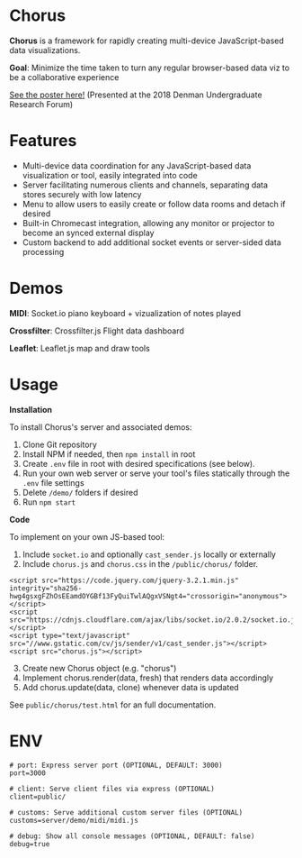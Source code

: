 # Chorus
**Chorus** is a framework for rapidly creating multi-device JavaScript-based data visualizations.

**Goal**: Minimize the time taken to turn any regular browser-based data viz to be a collaborative experience

[See the poster here!](https://github.com/wustep/chorus/blob/chorus/poster.pdf) (Presented at the 2018 Denman Undergraduate Research Forum)

# Features
- Multi-device data coordination for any JavaScript-based data visualization or tool, easily integrated into code
- Server facilitating numerous clients and channels, separating data stores securely with low latency
- Menu to allow users to easily create or follow data rooms and detach if desired
- Built-in Chromecast integration, allowing any monitor or projector to become an synced external display
- Custom backend to add additional socket events or server-sided data processing

# Demos
**MIDI**: Socket.io piano keyboard + vizualization of notes played

**Crossfilter**: Crossfilter.js Flight data dashboard

**Leaflet**: Leaflet.js map and draw tools

# Usage
**Installation**

To install Chorus's server and associated demos:

1. Clone Git repository
2. Install NPM if needed, then ```npm install``` in root
3. Create ```.env``` file in root with desired specifications (see below).
4. Run your own web server or serve your tool's files statically through the ```.env``` file settings
5. Delete ```/demo/``` folders if desired
6. Run ```npm start```

**Code**

To implement on your own JS-based tool:

1. Include ```socket.io``` and optionally ```cast_sender.js``` locally or externally
2. Include ```chorus.js``` and ```chorus.css``` in the ```/public/chorus/``` folder.
```
<script src="https://code.jquery.com/jquery-3.2.1.min.js" integrity="sha256-hwg4gsxgFZhOsEEamdOYGBf13FyQuiTwlAQgxVSNgt4="crossorigin="anonymous"></script>
<script src="https://cdnjs.cloudflare.com/ajax/libs/socket.io/2.0.2/socket.io.js"></script>
<script type="text/javascript" src="//www.gstatic.com/cv/js/sender/v1/cast_sender.js"></script>
<script src="chorus.js"></script>
```
3. Create new Chorus object (e.g. "chorus")
4. Implement chorus.render(data, fresh) that renders data accordingly
5. Add chorus.update(data, clone) whenever data is updated

See ```public/chorus/test.html``` for an full documentation.

# ENV
```
# port: Express server port (OPTIONAL, DEFAULT: 3000)
port=3000

# client: Serve client files via express (OPTIONAL)
client=public/

# customs: Serve additional custom server files (OPTIONAL)
customs=server/demo/midi/midi.js

# debug: Show all console messages (OPTIONAL, DEFAULT: false)
debug=true
```
